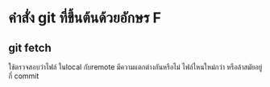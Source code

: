 # คำสั่ง git ที่ขึ้นต้นด้วยอักษร F
## git fetch
ใช้ตรวจสอบว่าไฟล์ ในlocal กับremote มีความแตกต่างกันหรือไม่ ไฟล์ไหนใหม่กว่า หรือล้าสมัยอยู่กี่ commit 
